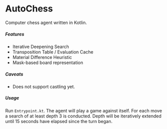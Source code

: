 # AutoChess
Computer chess agent written in Kotlin.
##### Features
- Iterative Deepening Search
- Transposition Table / Evaluation Cache
- Material Difference Heuristic
- Mask-based board representation
##### Caveats
- Does not support castling yet.
##### Usage
Run `Entrypoint.kt`. The agent will play a game against itself.
For each move a search of at least depth 3 is conducted. Depth will be iteratively
extended until 15 seconds have elapsed since the turn began.